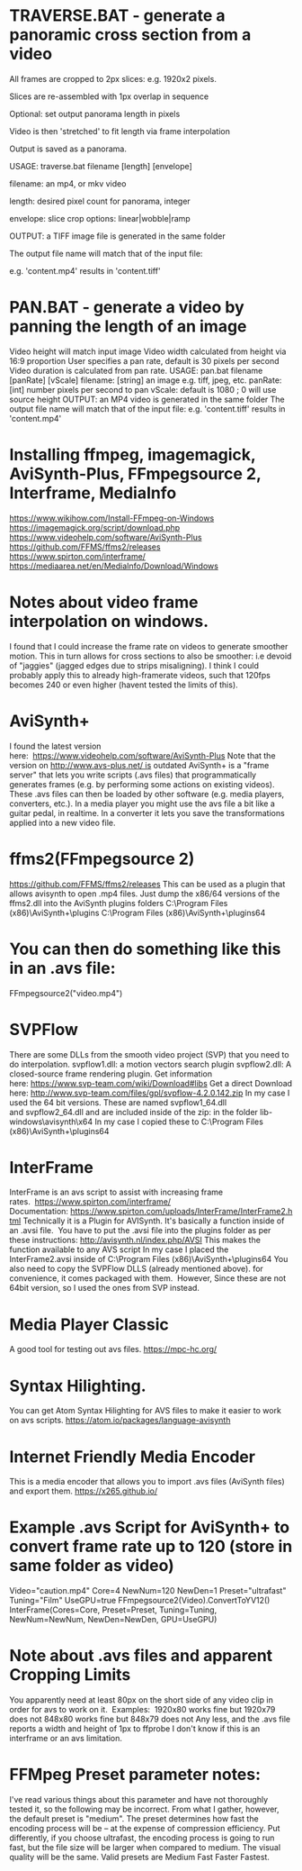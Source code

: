 # TRAVERSE.BAT - generate a panoramic cross section from a video

All frames are cropped to 2px slices: e.g. 1920x2 pixels.

Slices are re-assembled with 1px overlap in sequence

Optional: set output panorama length in pixels

Video is then 'stretched' to fit length via frame interpolation

Output is saved as a panorama.

USAGE: traverse.bat filename [length] [envelope]

filename: an mp4, or mkv video

length: desired pixel count for panorama, integer

envelope: slice crop options: linear|wobble|ramp

OUTPUT: a TIFF image file is generated in the same folder

The output file name will match that of the input file:

e.g. 'content.mp4' results in 'content.tiff'

# PAN.BAT - generate a video by panning the length of an image
Video height will match input image
Video width calculated from height via 16:9 proportion
User specifies a pan rate, default is 30 pixels per second
Video duration is calculated from pan rate.
USAGE: pan.bat filename [panRate] [vScale]
filename: [string] an image e.g. tiff, jpeg, etc.
panRate: [int] number pixels per second to pan
vScale: default is 1080 ; 0 will use source height
OUTPUT: an MP4 video is generated in the same folder
The output file name will match that of the input file:
e.g. 'content.tiff' results in 'content.mp4'

# Installing ffmpeg, imagemagick, AviSynth-Plus, FFmpegsource 2, Interframe, MediaInfo
https://www.wikihow.com/Install-FFmpeg-on-Windows
https://imagemagick.org/script/download.php
https://www.videohelp.com/software/AviSynth-Plus
https://github.com/FFMS/ffms2/releases
https://www.spirton.com/interframe/
https://mediaarea.net/en/MediaInfo/Download/Windows

# Notes about video frame interpolation on windows.
I found that I could increase the frame rate on videos to generate smoother motion. This in turn allows for cross sections to also be smoother: i.e devoid of "jaggies" (jagged edges due to strips misaligning). I think I could probably apply this to already high-framerate videos, such that 120fps becomes 240 or even higher (havent tested the limits of this).

# AviSynth+ 
I found the latest version here:  https://www.videohelp.com/software/AviSynth-Plus
Note that the version on http://www.avs-plus.net/ is outdated
AviSynth+ is a "frame server" that lets you write scripts (.avs files) that programmatically generates frames (e.g. by performing some actions on existing videos). These .avs files can then be loaded by other software (e.g. media players, converters, etc.). In a media player you might use the avs file a bit like a guitar pedal, in realtime. In a converter it lets you save the transformations applied into a new video file. 

# ffms2(FFmpegsource 2)
https://github.com/FFMS/ffms2/releases
This can be used as a plugin that allows avisynth to open .mp4 files.
Just dump the x86/64 versions of the ffms2.dll into the AviSynth plugins folders
C:\Program Files (x86)\AviSynth+\plugins
C:\Program Files (x86)\AviSynth+\plugins64

# You can then do something like this in an .avs file:
FFmpegsource2("video.mp4")

# SVPFlow
There are some DLLs from the smooth video project (SVP) that you need to do interpolation.
svpflow1.dll: a motion vectors search plugin
svpflow2.dll: A closed-source frame rendering plugin.
Get information here: https://www.svp-team.com/wiki/Download#libs
Get a direct Download here: http://www.svp-team.com/files/gpl/svpflow-4.2.0.142.zip
In my case I used the 64 bit versions.
These are named svpflow1_64.dll and svpflow2_64.dll and are included inside of the zip: in the folder lib-windows\avisynth\x64
In my case I copied these to C:\Program Files (x86)\AviSynth+\plugins64

# InterFrame 
InterFrame is an avs script to assist with increasing frame rates.  https://www.spirton.com/interframe/
Documentation: https://www.spirton.com/uploads/InterFrame/InterFrame2.html
Technically it is a Plugin for AVISynth. It's basically a function inside of an .avsi file. 
You have to put the .avsi file into the plugins folder as per these instructions: http://avisynth.nl/index.php/AVSI
This makes the function available to any AVS script
In my case I placed the InterFrame2.avsi inside of C:\Program Files (x86)\AviSynth+\plugins64
You also need to copy the SVPFlow DLLS (already mentioned above). for convenience, it comes packaged with them. 
However, Since these are not 64bit version, so I used the ones from SVP instead.

# Media Player Classic
A good tool for testing out avs files.
https://mpc-hc.org/

# Syntax Hilighting.
You can get Atom Syntax Hilighting for AVS files to make it easier to work on avs scripts.
https://atom.io/packages/language-avisynth

# Internet Friendly Media Encoder
This is a media encoder that allows you to import .avs files (AviSynth files) and export them.
https://x265.github.io/

# Example .avs Script for AviSynth+ to convert frame rate up to 120 (store in same folder as video)
Video="caution.mp4"
Core=4
NewNum=120
NewDen=1
Preset="ultrafast"
Tuning="Film"
UseGPU=true
FFmpegsource2(Video).ConvertToYV12()
InterFrame(Cores=Core, Preset=Preset, Tuning=Tuning, NewNum=NewNum, NewDen=NewDen, GPU=UseGPU)

# Note about .avs files and apparent Cropping Limits
You apparently need at least 80px on the short side of any video clip in order for avs to work on it. 
Examples: 
1920x80 works fine but 1920x79 does not
848x80 works fine but 848x79 does not
Any less, and the .avs file reports a width and height of 1px to ffprobe
I don't know if this is an interframe or an avs limitation. 

# FFMpeg Preset parameter notes:
I've read various things about this parameter and have not thoroughly tested it, so the following may be incorrect. From what I gather, however, the default preset is "medium". The preset determines how fast the encoding process will be – at the expense of compression efficiency. Put differently, if you choose ultrafast, the encoding process is going to run fast, but the file size will be larger when compared to medium. The visual quality will be the same. Valid presets are Medium Fast Faster Fastest. 



